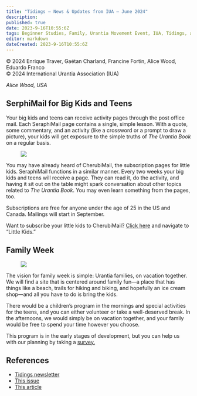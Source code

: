 ```yaml
---
title: "Tidings — News & Updates from IUA — June 2024"
description: 
published: true
date: 2023-9-16T10:55:6Z
tags: Beginner Studies, Family, Urantia Movement Event, IUA, Tidings, article
editor: markdown
dateCreated: 2023-9-16T10:55:6Z
---
```


<p class="v-card v-sheet theme--light grey lighten-3 px-2">© 2024 Enrique Traver, Gaétan Charland, Francine Fortin, Alice Wood, Eduardo Franco<br>© 2024 International Urantia Association (IUA)</p>

_Alice Wood, USA_

## SerphiMail for Big Kids and Teens

Your big kids and teens can receive activity pages through the post office mail. Each SeraphiMail page contains a single, simple lesson. With a quote, some commentary, and an activity (like a crossword or a prompt to draw a picture), your kids will get exposure to the simple truths of _The Urantia Book_ on a regular basis.

<figure id="Figure_1" class="image urantiapedia">
<img src="/image/article/IUA_Tidings/SerphiMail-768x994.jpg">
</figure>

You may have already heard of CherubiMail, the subscription pages for little kids. SeraphiMail functions in a similar manner. Every two weeks your big kids and teens will receive a page. They can read it, do the activity, and having it sit out on the table might spark conversation about other topics related to _The Urantia Book_. You may even learn something from the pages, too.

Subscriptions are free for anyone under the age of 25 in the US and Canada. Mailings will start in September.

Want to subscribe your little kids to CherubiMail? [Click here](https://urantialifelessons.us21.list-manage.com/track/click?u=be9ed78af5eef03ba8d6ae5a7&id=98aa8015c9&e=c7eb5a1f88) and navigate to “Little Kids.”

## Family Week

<figure id="Figure_1" class="image urantiapedia">
<img src="/image/article/IUA_Tidings/Family-Week-706x271.jpg">
</figure>

The vision for family week is simple: Urantia families, on vacation together. We will find a site that is centered around family fun—a place that has things like a beach, trails for hiking and biking, and hopefully an ice cream shop—and all you have to do is bring the kids.

There would be a children’s program in the mornings and special activities for the teens, and you can either volunteer or take a well-deserved break. In the afternoons, we would simply be on vacation together, and your family would be free to spend your time however you choose.

This program is in the early stages of development, but you can help us with our planning by taking a [survey.](https://urantialifelessons.us21.list-manage.com/track/click?u=be9ed78af5eef03ba8d6ae5a7&id=e4eed84265&e=c7eb5a1f88)

## References

- [Tidings newsletter](https://urantia-association.org/about-tidings-newsletter/)
- [This issue](https://urantia-association.org/newsletter/tidings-june-2024/)
- [This article](https://urantia-association.org/announcing-two-new-programs)